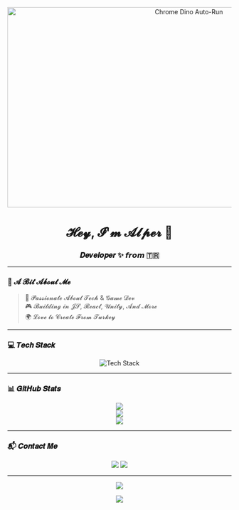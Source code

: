 <p align="center">
  <img src="https://storage.googleapis.com/gweb-uniblog-publish-prod/original_images/Dino_non-birthday_version.gif" width="800" height="450" alt="Chrome Dino Auto-Run" />
</p>

<h1 align="center">𝓗𝓮𝔂, 𝓘'𝓶 𝓐𝓵𝓹𝓮𝓻 🖤</h1>
<h3 align="center">𝑫𝒆𝒗𝒆𝒍𝒐𝒑𝒆𝒓 ✨ 𝙛𝙧𝙤𝙢 🇹🇷</h3>

---

### 🧠 𝓐 𝓑𝓲𝓽 𝓐𝓫𝓸𝓾𝓽 𝓜𝓮

> 🚀 𝓟𝓪𝓼𝓼𝓲𝓸𝓷𝓪𝓽𝓮 𝓐𝓫𝓸𝓾𝓽 𝓣𝓮𝓬𝓱 & 𝓖𝓪𝓶𝓮 𝓓𝓮𝓿  
> 🎮 𝓑𝓾𝓲𝓵𝓭𝓲𝓷𝓰 𝓲𝓷 𝓙𝓢, 𝓡𝓮𝓪𝓬𝓽, 𝓤𝓷𝓲𝓽𝔂, 𝓐𝓷𝓭 𝓜𝓸𝓻𝓮  
> 🌍 𝓛𝓸𝓿𝓮 𝓽𝓸 𝓒𝓻𝓮𝓪𝓽𝓮 𝓕𝓻𝓸𝓶 𝓣𝓾𝓻𝓴𝓮𝔂

---

### 💻 𝑻𝒆𝒄𝒉 𝑺𝒕𝒂𝒄𝒌

<p align="center">
  <img src="https://skillicons.dev/icons?i=js,html,css,react,nodejs,python,unity,firebase,github,figma&perline=6" alt="Tech Stack" />
</p>

---

### 📊 𝑮𝒊𝒕𝑯𝒖𝒃 𝑺𝒕𝒂𝒕𝒔

<p align="center">
  <img src="https://github-readme-stats.vercel.app/api?username=AlperT-Code&show_icons=true&theme=radical" />
  <br />
  <img src="https://github-readme-streak-stats.herokuapp.com?user=AlperT-Code&theme=radical&date_format=M%20j%5B%2C%20Y%5D" />
  <br />
  <img src="https://github-readme-stats.vercel.app/api/top-langs/?username=AlperT-Code&layout=compact&theme=radical" />
</p>

---

### 📬 𝑪𝒐𝒏𝒕𝒂𝒄𝒕 𝑴𝒆

<p align="center">
  <a href="mailto:alpertasdemir32@gmail.com"><img src="https://img.shields.io/badge/Email-D14836?style=for-the-badge&logo=gmail&logoColor=white" /></a>
  <a href="https://alpertasdemir.com"><img src="https://img.shields.io/badge/Website-000000?style=for-the-badge&logo=About.me&logoColor=white" /></a>
</p>

---

<p align="center">
  <img src="https://readme-typing-svg.herokuapp.com?font=Fira+Code&weight=500&pause=1000&center=true&vCenter=true&multiline=true&width=500&height=100&lines=𝙆𝙚𝙚𝙥+𝘾𝙧𝙚𝙖𝙩𝙞𝙣𝙜+𝘼𝙬𝙚𝙨𝙤𝙢𝙚+𝙏𝙝𝙞𝙣𝙜𝙨.;𝙎𝙚𝙚+𝙮𝙤𝙪+𝙞𝙣+𝙩𝙝𝙚+𝙨𝙤𝙪𝙧𝙘𝙚+𝙘𝙤𝙙𝙚+🌌" />
</p>

<p align="center">
  <img src="https://readme-typing-svg.herokuapp.com?font=Fira+Code&weight=500&pause=1000&color=777777&center=true&vCenter=true&width=450&lines=The+End%3F+Naaah%2C+just+the+beginning..." />
</p>
